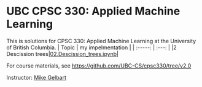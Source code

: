 # UBC CPSC 330: Applied Machine Learning

This is solutions for CPSC 330: Applied Machine Learning at the University of British Columbia.
| Topic  | my impelmentation    | 
| :-----: | :---: | 
|2 Descission trees|[02.Descission_trees.ipynb](./02.Descission_trees.ipynb)|

For course materials, see https://github.com/UBC-CS/cpsc330/tree/v2.0

Instructor: [Mike Gelbart](https://www.mikegelbart.com/)
